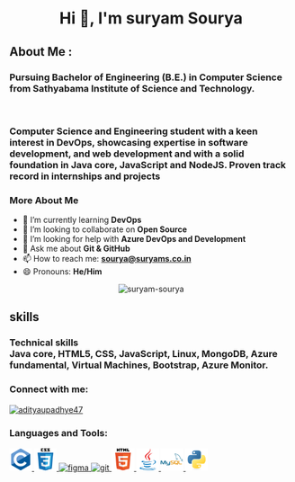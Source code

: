 <h1 align="center">Hi 👋, I'm suryam Sourya</h1>


<h2>About Me : </h2>
<h3>Pursuing Bachelor of Engineering (B.E.) in Computer Science from Sathyabama Institute of Science and Technology.</h3>
</br>
<h3>Computer Science and Engineering student with a keen interest in DevOps, showcasing
expertise in software development, and web development and with a solid foundation in Java core,
JavaScript and NodeJS. Proven track record in internships and projects</h3>

<!-- - 🔭 I’m currently working on  -->
<h3>More About Me </h3> 

- 🌱 I’m currently learning **DevOps**
- 👯 I’m looking to collaborate on **Open Source**
- 🤔 I’m looking for help with **Azure DevOps and Development**
- 💬 Ask me about **Git & GitHub**
- 📫 How to reach me: **sourya@suryams.co.in** 
- 😄 Pronouns: **He/Him**
<!-- - ⚡ Fun fact:  -->

<p align="center"> <img src="https://komarev.com/ghpvc/?username=suryam-sourya&label=Profile%20views&color=0e75b6&style=flat" alt="suryam-sourya" /> </p>

<h2>skills</h2>
<h3>Technical skills
</br>
Java core, HTML5, CSS, JavaScript, Linux, MongoDB, Azure
fundamental, Virtual Machines, Bootstrap, Azure Monitor. </h3>
<!-- bages and trophy
<h2> More About Me : </h2>
<p align="left"> <a href="https://github.com/ryo-ma/github-profile-trophy"><img src="https://github-profile-trophy.vercel.app/?username=suryam-sourya" alt="suryam-sourya" /></a> </p>
--!>

<h3 align="left">Connect with me:</h3>
<p align="left">
<a href="https://www.linkedin.com/in/suryam-sourya/" target="blank"><img align="center" src="https://raw.githubusercontent.com/rahuldkjain/github-profile-readme-generator/master/src/images/icons/Social/linked-in-alt.svg" alt="adityaupadhye47" height="30" width="40" /></a>
</p>

<h3 align="left">Languages and Tools:</h3>
<p align="left"> <a href="https://www.cprogramming.com/" target="_blank"> <img src="https://raw.githubusercontent.com/devicons/devicon/master/icons/c/c-original.svg" alt="c" width="40" height="40"/> </a> <a href="https://www.w3schools.com/css/" target="_blank"> <img src="https://raw.githubusercontent.com/devicons/devicon/master/icons/css3/css3-original-wordmark.svg" alt="css3" width="40" height="40"/> </a> <a href="https://www.figma.com/" target="_blank"> <img src="https://www.vectorlogo.zone/logos/figma/figma-icon.svg" alt="figma" width="40" height="40"/> </a> <a href="https://git-scm.com/" target="_blank"> <img src="https://www.vectorlogo.zone/logos/git-scm/git-scm-icon.svg" alt="git" width="40" height="40"/> </a> <a href="https://www.w3.org/html/" target="_blank"> <img src="https://raw.githubusercontent.com/devicons/devicon/master/icons/html5/html5-original-wordmark.svg" alt="html5" width="40" height="40"/> </a> <a href="https://www.java.com" target="_blank"> <img src="https://raw.githubusercontent.com/devicons/devicon/master/icons/java/java-original.svg" alt="java" width="40" height="40"/> </a> <a href="https://www.mysql.com/" target="_blank"> <img src="https://raw.githubusercontent.com/devicons/devicon/master/icons/mysql/mysql-original-wordmark.svg" alt="mysql" width="40" height="40"/> </a> <a href="https://www.python.org" target="_blank"> <img src="https://raw.githubusercontent.com/devicons/devicon/master/icons/python/python-original.svg" alt="python" width="40" height="40"/> </a> </p>

<!-- most used and etc
<p><img align="center" src="https://github-readme-stats.vercel.app/api/top-langs?username=suryam-sourya&show_icons=true&locale=en&layout=compact" alt="suryam-sourya" /></p>

<p>&nbsp;<img align="center" src="https://github-readme-stats.vercel.app/api?username=suryam-sourya&show_icons=true&locale=en" alt="suryam-sourya" /></p>

<p><img align="center" src="https://github-readme-streak-stats.herokuapp.com/?user=suryam-souryae&" alt="suryam-sourya" /></p>

--!>

